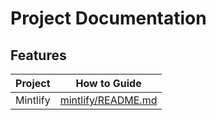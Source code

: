 # Project Documentation

## Features

| Project | How to Guide | 
|---------|-------------|
| Mintlify | [mintlify/README.md](mintlify/README.md) | 

